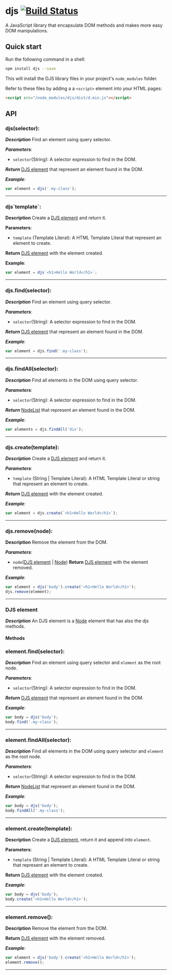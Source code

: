 
# djs [![Build Status](https://travis-ci.org/HenriqueLimas/djs.svg)](https://travis-ci.org/HenriqueLimas/djs)

A JavaScript library that encapsulate DOM methods and makes more easy DOM manipulations.

## Quick start
Run the following command in a shell:
```bash
npm install djs --save
```
This will install the DJS library files in your project's ```node_modules``` folder.

Refer to these files by adding a a ```<script>``` element into your HTML pages:
```html
<script src="/node_modules/djs/dist/d.min.js"></script>
```

## API

### djs(selector):
***Description*** Find an element using query selector.

***Parameters***:
  - ```selector```(String): A selector expression to find in the DOM.

***Return*** [DJS element](#djs-element) that represent an element found in the DOM.

***Example***: 
```javascript
var element = djs('.my-class');
```
<hr>

### djs\`template\`:
**Description** Create a [DJS element](#djs-element) and return it.

**Parameters**:
  - ```template``` (Template Literal): A HTML Template Literal that represent an element to create.

**Return** [DJS element](#djs-element) with the element created.

**Example**: 
```javascript
var element = djs`<h1>Hello World</h1>`;
```
<hr>

### djs.find(selector):
***Description*** Find an element using query selector.

***Parameters***:
  - ```selector```(String): A selector expression to find in the DOM.

***Return*** [DJS element](#djs-element) that represent an element found in the DOM.

***Example***: 
```javascript
var element = djs.find('.my-class');
```
<hr>

### djs.findAll(selector):
***Description*** Find all elements in the DOM using query selector.

***Parameters***:
  - ```selector```(String): A selector expression to find in the DOM.

***Return*** [NodeList](https://developer.mozilla.org/en/docs/Web/API/NodeList) that represent an element found in the DOM.

***Example***: 
```javascript
var elements = djs.findAll('div');
```
<hr>

### djs.create(template):
***Description*** Create a [DJS element](#djs-element) and return it.

***Parameters***:
  - ```template``` (String | Template Literal): A HTML Template Literal or string that represent an element to create.

***Return*** [DJS element](#djs-element) with the element created.

***Example***: 
```javascript
var element = djs.create(`<h1>Hello World</h1>`);
```
<hr>

### djs.remove(node):
**Description** Remove the element from the DOM.

***Parameters***:
  - ```node```([DJS element](#djs-element) | [Node](https://developer.mozilla.org/en-US/docs/Web/API/Node))
**Return** [DJS element](#djs-element) with the element removed.

***Example***: 
```javascript
var element = djs('body').create('<h1>Hello World</h1>');
djs.remove(element);
```
<hr>

### DJS element
***Description*** An DJS element is a [Node](https://developer.mozilla.org/en-US/docs/Web/API/Node) element that has also the djs methods.

#### Methods
### element.find(selector):
***Description*** Find an element using query selector and ```element``` as the root node.

***Parameters***:
  - ```selector```(String): A selector expression to find in the DOM.

***Return*** [DJS element](#djs-element) that represent an element found in the DOM.

***Example***: 
```javascript
var body = djs('body');
body.find('.my-class');
```
<hr>

### element.findAll(selector):
***Description*** Find all elements in the DOM using query selector and ```element``` as the root node.

***Parameters***:
  - ```selector```(String): A selector expression to find in the DOM.

***Return*** [NodeList](https://developer.mozilla.org/en/docs/Web/API/NodeList) that represent an element found in the DOM.

***Example***: 
```javascript
var body = djs('body');
body.findAll('.my-class');
```
<hr>

### element.create(template):
**Description** Create a [DJS element](#djs-element), return it and append into ```element```.

**Parameters**:
  - ```template``` (String | Template Literal): A HTML Template Literal or string that represent an element to create.

**Return** [DJS element](#djs-element) with the element created.

***Example***: 
```javascript
var body = djs('body');
body.create('<h1>Hello World</h1>');
```
<hr>

### element.remove():
**Description** Remove the element from the DOM.
 
**Return** [DJS element](#djs-element) with the element removed.

***Example***: 
```javascript
var element = djs('body').create('<h1>Hello World</h1>');
element.remove();
```
<hr>
